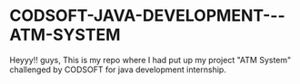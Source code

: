 # CODSOFT-JAVA-DEVELOPMENT---ATM-SYSTEM
Heyyy!! guys, This is my repo where I had put up my project "ATM System" challenged by CODSOFT for java development internship.
